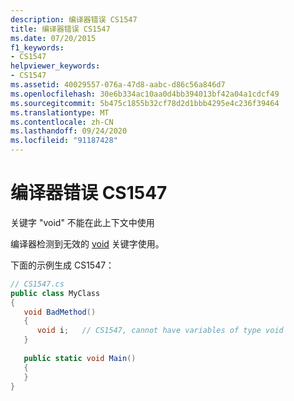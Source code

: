 ```yaml
---
description: 编译器错误 CS1547
title: 编译器错误 CS1547
ms.date: 07/20/2015
f1_keywords:
- CS1547
helpviewer_keywords:
- CS1547
ms.assetid: 40029557-076a-47d8-aabc-d86c56a846d7
ms.openlocfilehash: 30e6b334ac10aa0d4bb394013bf42a04a1cdcf49
ms.sourcegitcommit: 5b475c1855b32cf78d2d1bbb4295e4c236f39464
ms.translationtype: MT
ms.contentlocale: zh-CN
ms.lasthandoff: 09/24/2020
ms.locfileid: "91187428"
---
```

# <a name="compiler-error-cs1547"></a>编译器错误 CS1547

关键字 "void" 不能在此上下文中使用  
  
 编译器检测到无效的 [void](../language-reference/builtin-types/void.md) 关键字使用。  
  
 下面的示例生成 CS1547：  
  
```csharp  
// CS1547.cs  
public class MyClass  
{  
   void BadMethod()  
   {  
      void i;   // CS1547, cannot have variables of type void  
   }  
  
   public static void Main()  
   {  
   }  
}  
```
